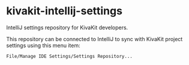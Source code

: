 # kivakit-intellij-settings
IntelliJ settings repository for KivaKit developers.

This repository can be connected to IntelliJ to sync with KivaKit project settings
using this menu item:

    File/Manage IDE Settings/Settings Repository...
